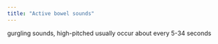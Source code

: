 ```yaml
---
title: "Active bowel sounds"
---
```

gurgling sounds, high-pitched usually occur about every 5-34 seconds

